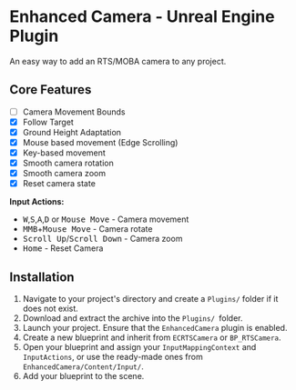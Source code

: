 # Enhanced Camera - Unreal Engine Plugin

An easy way to add an RTS/MOBA camera to any project.

## Core Features

- [ ] Camera Movement Bounds
- [x] Follow Target
- [x] Ground Height Adaptation
- [x] Mouse based movement (Edge Scrolling)
- [x] Key-based movement
- [x] Smooth camera rotation
- [x] Smooth camera zoom
- [x] Reset camera state

**Input Actions:**

- <kbd>W</kbd>,<kbd>S</kbd>,<kbd>A</kbd>,<kbd>D</kbd> or <kbd>Mouse Move</kbd> - Camera movement
- <kbd>MMB</kbd>+<kbd>Mouse Move</kbd> - Camera rotate
- <kbd>Scroll Up</kbd>/<kbd>Scroll Down</kbd> - Camera zoom
- <kbd>Home</kbd> - Reset Camera

## Installation

1. Navigate to your project's directory and create a `Plugins/` folder if it does not exist.
2. Download and extract the archive into the `Plugins/ `folder.
3. Launch your project. Ensure that the `EnhancedCamera` plugin is enabled.
4. Create a new blueprint and inherit from `ECRTSCamera` or `BP_RTSCamera`.
5. Open your blueprint and assign your `InputMappingContext` and `InputActions`, or use the ready-made ones from `EnhancedCamera/Content/Input/`.
6. Add your blueprint to the scene.